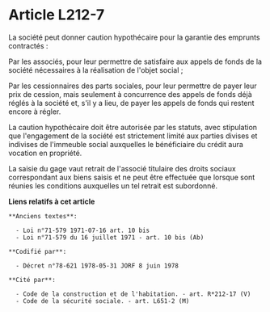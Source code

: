 # Article L212-7

La société peut donner caution hypothécaire pour la garantie des emprunts contractés :

Par les associés, pour leur permettre de satisfaire aux appels de fonds de la société nécessaires à la réalisation de l'objet
social ;

Par les cessionnaires des parts sociales, pour leur permettre de payer leur prix de cession, mais seulement à concurrence des
appels de fonds déjà réglés à la société et, s'il y a lieu, de payer les appels de fonds qui restent encore à régler.

La caution hypothécaire doit être autorisée par les statuts, avec stipulation que l'engagement de la société est strictement
limité aux parties divises et indivises de l'immeuble social auxquelles le bénéficiaire du crédit aura vocation en propriété.

La saisie du gage vaut retrait de l'associé titulaire des droits sociaux correspondant aux biens saisis et ne peut être
effectuée que lorsque sont réunies les conditions auxquelles un tel retrait est subordonné.

**Liens relatifs à cet article**

	**Anciens textes**:

	  - Loi n°71-579 1971-07-16 art. 10 bis
	  - Loi n°71-579 du 16 juillet 1971 - art. 10 bis (Ab)

	**Codifié par**:

	  - Décret n°78-621 1978-05-31 JORF 8 juin 1978

	**Cité par**:

	  - Code de la construction et de l'habitation. - art. R*212-17 (V)
	  - Code de la sécurité sociale. - art. L651-2 (M)
